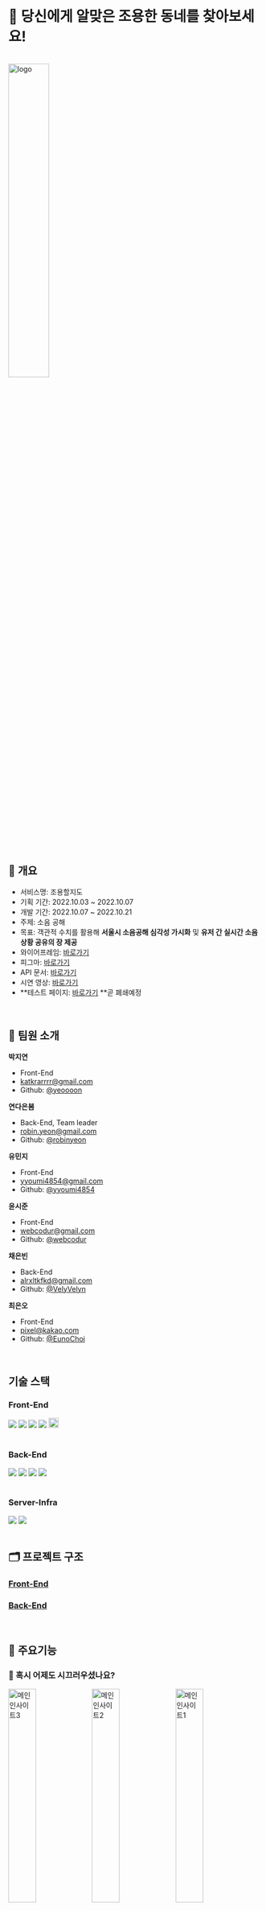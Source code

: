 # 🔕 당신에게 알맞은 조용한 동네를 찾아보세요!

<br/>

<img src="https://user-images.githubusercontent.com/85475577/196641841-5b755230-8325-4e40-a66d-d29b054b06e2.svg" alt="logo" width="40%" />

<br/>

## 📄 개요

- 서비스명: 조용할지도
- 기획 기간: 2022.10.03 ~ 2022.10.07
- 개발 기간: 2022.10.07 ~ 2022.10.21
- 주제: 소음 공해
- 목표: 객관적 수치를 활용해 **서울시 소음공해 심각성 가시화** 및 **유저 간 실시간 소음 상황 공유의 장 제공**
- 와이어프레임: [바로가기](https://www.figma.com/file/m4VqBI1b4S61yvxDkiIqlA?embed_host=notion&kind=&node-id=0%3A1&viewer=1)
- 피그마: [바로가기](https://www.figma.com/file/btoerqTuIEYfmXFYmkRDni/Untitled?node-id=0%3A1)
- API 문서: [바로가기](https://docs.google.com/spreadsheets/d/1SAP_Yc2HSR3E3hdOgMTEE_jvnj4RDiVaQQbsuSi8bhg/edit#gid=0)
- 시연 영상: [바로가기](https://youtu.be/CxRCw6PmpO4)
- **테스트 페이지: [바로가기](http://kdt-ai5-team04.elicecoding.com/) **곧 폐쇄예정

<br/>

## 🫶 팀원 소개

**박지연**

- Front-End
- katkrarrrr@gmail.com
- Github: [@yeoooon](https://github.com/yeoooon)

**연다은봄**

- Back-End, Team leader
- robin.yeon@gmail.com
- Github: [@robinyeon](https://github.com/robinyeon)

**유민지**

- Front-End
- yyoumi4854@gmail.com
- Github: [@yyoumi4854](https://github.com/yyoumi4854)

**윤시준**

- Front-End
- webcodur@gmail.com
- Github: [@webcodur](https://github.com/webcodur)

**채은빈**

- Back-End
- alrxltkfkd@gmail.com
- Github: [@VelyVelyn](https://github.com/VelyVelyn)

**최은오**

- Front-End
- pixel@kakao.com
- Github: [@EunoChoi](https://github.com/EunoChoi)

<br/>

## 기술 스택

### Front-End

<div>
<img src="https://img.shields.io/badge/HTML5-E34F26?style=flat-square&logo=HTML5&logoColor=white"/>
<img src="https://img.shields.io/badge/CSS3-1572B6?style=flat-square&logo=CSS3&logoColor=white"/>
<img src="https://img.shields.io/badge/JavaScript-F7DF1E?style=flat-square&logo=JavaScript&logoColor=white"/>
<img src="https://img.shields.io/badge/React-61DAFB?style=flat-square&logo=React&logoColor=white"/>
<img src="https://img.shields.io/badge/Next-black?style=for-the-badge&logo=next.js&logoColor=white" height="20px">
</div>
<br />

### Back-End

<div>
<img src="https://img.shields.io/badge/JavaScript-F7DF1E?style=flat-square&logo=JavaScript&logoColor=white"/>
<img src="https://img.shields.io/badge/Node.js-339933?style=flat-square&logo=Node.js&logoColor=white"/>
<img src="https://img.shields.io/badge/Express-000000?style=flat-square&logo=express&logoColor=white"/>
<img src="https://img.shields.io/badge/mongoDB-47A248?style=flat-square&logo=mongoDB&logoColor=white"/>
</div>

<br />

### Server-Infra

<div>
<img src="https://img.shields.io/badge/Nginx-009639?style=flat-square&logo=nginx&logoColor=white"/>
<img src="https://img.shields.io/badge/pm2-2B037A?style=flat-square&logo=pm2&logoColor=white"/>
</div>
<br />

## 🗂 프로젝트 구조

### [Front-End](https://github.com/robinyeon/joyonghaljido/tree/main/front#%EC%A1%B0%EC%9A%A9%ED%95%A0%EC%A7%80%EB%8F%84-%ED%94%84%EB%A1%A0%ED%8A%B8%EC%97%94%EB%93%9C)

### [Back-End](https://github.com/robinyeon/joyonghaljido/tree/main/back#%ED%8C%8C%EC%9D%BC-%EA%B5%AC%EC%A1%B0-%EC%84%A4%EB%AA%85)

<br />

## 🔎 주요기능

### 🏰 혹시 어제도 시끄러우셨나요?

<img src="https://user-images.githubusercontent.com/85475577/196637727-8fa5aa3e-50ca-46f6-b4c5-028c54ea75c4.png" alt="메인인사이트3" width="33%" /><img src="https://user-images.githubusercontent.com/85475577/196637718-f4bfcaff-d19b-46d1-9ab6-2f490d8bf0cf.png" alt="메인인사이트2" width="33%" /><img src="https://user-images.githubusercontent.com/85475577/196637711-3937fc30-20a7-4c95-abc5-f79f5fba63c9.png" alt="메인인사이트1" width="33%" />

- WHO, UNEA는 미세먼지 다음으로 건강을 위협하는 환경요인으로 **소음 공해**를 뽑았어요.
- 메인 화면에서는 소음 공해를, 특히 **서울특별시의 상황**을 그래프들로 보여줘서 그 심각성을 강조하고 있어요.

<br/>

### 🗺️ 소음 시각화 지도

![서울시지도화면](https://user-images.githubusercontent.com/85475577/196633061-b1a0b169-e68e-4e6e-9eb2-1a24078f6038.png)

#### 서울특별시 전체 지도를 통해 소음과 민원 발생량을 파악할 수 있어요.

- 데시벨과 민원 건수에 따라 **빨간색, 파란색** 지도로 표현돼요.
- **명도**에 따라 소음 및 민원 발생량을 한번에 파악할 수 있어요.
- 좌측 목록을 통해 **수치순, 글자순**으로 자치구별 소음 데시벨과 민원 건수를 확인해보세요!

<br/>

![구진입화면](https://user-images.githubusercontent.com/85475577/197387580-7516287e-fc9b-4807-9af4-5d0538b49d9c.png)

#### 궁금한 자치구를 클릭하면 해당 구의 지도를 확인할 수 있어요.

- 소음 정보를 알고 싶은 자치구를 클릭하면 **해당 구의 지도**가 나와요.
- 왼쪽 목록에서,
  1.  해당 자치구에 적힌 **전체 리뷰와 개수**를 확인할 수 있어요.
  2.  해당 구가 어느정도 시끄러운지 **평균 소음을 색깔 이모지**로 쉽게 확인 가능해요.
  3.  `🙂좋음 😐보통 🙁나쁨` 각 단계 별 소음리뷰도 **필터링**해서 확인할 수 있어요.

<br/>

![핀클릭시화면](https://user-images.githubusercontent.com/85475577/196635019-fb82eb80-daaa-42be-a649-79e45c712f70.png)

#### 📌 소음 정보를 알려주는 핀과 마커

- 📍 핀 : [국가에서 선정한 소음 측정지점](https://www.noiseinfo.or.kr/)을 바탕으로 소음 정보를 알기 쉽게 설명해 놓았어요.
  1. 소음 정도에 따라 귀여운 **이모지 색깔**이 달라서 어느 정도의 소음인지 파악할 수 있어요.
  2. 핀을 클릭하면,
     a. 해당 측정지점의 **평균 소음도**와 그 데시벨이 끼치는 **영향**을 확인 할 수 있어요.
     b. 시간대별 소음 수치를 보여주는 **그래프**로 어느 시간이 가장 시끄러운지 체크해보세요.
- 🟢 마커 : 해당 동의 사람들이 직접 들려주는 소음 리뷰를 볼 수 있어요.
  1. 주민들이 느낀 소음을 이모지로 나타내어 상단에 요약해 놓았어요.
  2. 누구나 소음 리뷰 등록이 가능해요. 내가 사는 지역의 소음 리뷰를 적어볼까요?

<br/>

### ✏️ 소음 정보를 공유하는 리뷰 게시판

**빠르고 간단하게 소음 리뷰를 작성**할 수 있도록 로그인이 필요하지 않은, **비밀번호**만을 이용한 익명 게시판을 만들어봤어요.

![리뷰작성화면](https://user-images.githubusercontent.com/85475577/197387560-c3cdd37f-e886-43f2-b8ab-919fcbcb94f6.png)

#### 소음 리뷰 작성

- 리뷰를 작성하기 위해선 **비밀번호**를 입력해야해요.
- 무분별한 리뷰 포스팅을 막기 위해 **IP 계정 당 20초에 리뷰 1개**만 작성하도록 되어있어요.

#### 소음 리뷰 조회

- 조회 시 리뷰 게시물 **10개씩 조회**가 가능해요.
- 유저들이 평가한 소음 정도에 따라 리뷰를 **필터링**하여 조회할 수 있어요.

#### 소음 리뷰 수정, 삭제

- 리뷰를 수정하거나 삭제하려면 생성했을 때 만든 비밀번호를 입력해야 해요.

<br />

## 🏁 테스트 방법

---

1. 해당 프로젝트를 clone 합니다.

   ```
   git clone https://github.com/robinyeon/joyonghaljido.git
   ```

2. 프로젝트 실행에 필요한 패키지를 설치합니다.

   ```
   cd front
   npm install

   cd back
   npm install
   ```

3. MongoDB를 연결합니다.

   ```
   1. back 폴더의 initData를 확인합니다.
   2. gus.json : 모든 자치구의 GeoJSON을 담고 있습니다.
     - `gus` 컬렉션을 생성해 임포트 합니다.
   3. dongs.json: 모든 행정동의 정보를 담고 있습니다.
     - `dongs` 컬렉션을 생성해 임포트 합니다.
   4. pins.json: 모든 측정지점(핀)의 정보를 담고 있습니다.
     - `pins` 컬렉션을 생성해 임포트 합니다.
   5. `reviews` 컬렉션을 생성하여 리뷰 CRUD를 확인합니다.
   ```

4. 프론트엔드와 백엔드를 실행합니다.

   ```
   cd front
   npm run dev

   cd back
   npm start
   ```
